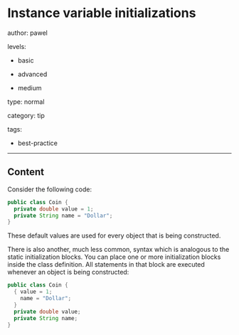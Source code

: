 # Instance variable initializations
author: pawel

levels:

  - basic

  - advanced

  - medium

type: normal

category: tip

tags:

  - best-practice

---
## Content

Consider the following code:

```java
public class Coin {
  private double value = 1;
  private String name = "Dollar";
}
```
These default values are used for every object that is being constructed.

There is also another, much less common, syntax which is analogous to the static initialization blocks. You can place one or more initialization blocks inside the class definition. All statements in that block are executed whenever an object is being constructed:

```java
public class Coin {
  { value = 1;
    name = "Dollar";
  }
  private double value;
  private String name;
}
```